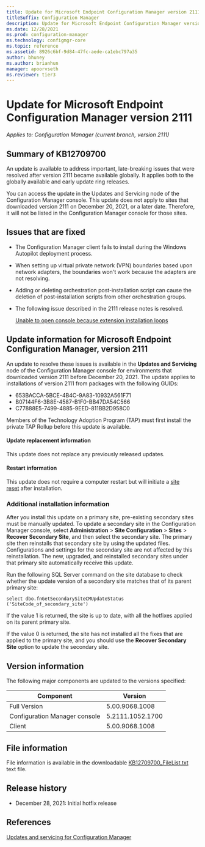 ```yaml
---
title: Update for Microsoft Endpoint Configuration Manager version 2111
titleSuffix: Configuration Manager
description: Update for Microsoft Endpoint Configuration Manager version 2111
ms.date: 12/28/2021
ms.prod: configuration-manager
ms.technology: configmgr-core
ms.topic: reference
ms.assetid: 8926c6bf-9d84-47fc-aede-ca1ebc797a35
author: bhuney
ms.author: brianhun
manager: apoorvseth
ms.reviewer: tier3
---
```

# Update for Microsoft Endpoint Configuration Manager version 2111

*Applies to: Configuration Manager (current branch, version 2111)*

## Summary of KB12709700
An update is available to address important, late-breaking issues that were resolved after version 2111 became available globally. It applies both to the globally available and early update ring releases.

You can access the update in the Updates and Servicing node of the Configuration Manager console.
This update does not apply to sites that downloaded version 2111 on December 20, 2021, or a later date.
Therefore, it will not be listed in the Configuration Manager console for those sites.

## Issues that are fixed

<!-- 12668507 -->
- The Configuration Manager client fails to install during the Windows Autopilot deployment process.

<!-- 12692152 -->
- When setting up virtual private network (VPN) boundaries based upon network adapters, the boundaries won't work because the adapters are not resolving.

<!-- 12683956 -->
- Adding or deleting orchestration post-installation script can cause the deletion of post-installation scripts from other orchestration groups.

<!-- 12868458 -->
- The following issue described in the 2111 release notes is resolved.

   [Unable to open console because extension installation loops](../../core/servers/deploy/install/release-notes.md#unable-to-open-console-because-extension-installation-loops)

## Update information for Microsoft Endpoint Configuration Manager, version 2111
An update to resolve these issues is available in the **Updates and Servicing** node of the Configuration Manager console for environments that downloaded version 2111 before December 20, 2021. 
The update applies to installations of version 2111 from packages with the following GUIDs:
   - 653BACCA-5BCE-4B4C-9A83-10932A561F71 
   - B07144F6-3B8E-4587-B1F0-BB47DA54C566
   - C77888E5-7499-4885-9EED-811BB2D958C0

Members of the Technology Adoption Program (TAP) must first install the private TAP Rollup before this update is available.

#### Update replacement information
This update does not replace any previously released updates.

#### Restart information
This update does not require a computer restart but will initiate a [site reset](../../core/servers/manage/modify-your-infrastructure.md#bkmk_reset) after installation.

### Additional installation information
After you install this update on a primary site, pre-existing secondary sites must be manually updated. To update a secondary site in the Configuration Manager console, select **Administration** > **Site Configuration** > **Sites** >  **Recover Secondary Site**, and then select the secondary site. The primary site then reinstalls that secondary site by using the updated files. Configurations and settings for the secondary site are not affected by this reinstallation. The new, upgraded, and reinstalled secondary sites under that primary site automatically receive this update.

Run the following SQL Server command on the site database to check whether the update version of a secondary site matches that of its parent primary site:
   ```code
   select dbo.fnGetSecondarySiteCMUpdateStatus ('SiteCode_of_secondary_site')
   ```
If the value 1 is returned, the site is up to date, with all the hotfixes applied on its parent primary site.

If the value 0 is returned, the site has not installed all the fixes that are applied to the primary site, and you should use the **Recover Secondary Site** option to update the secondary site.

## Version information
The following major components are updated to the versions specified:

|Component |Version |
|---|---|
| Full Version | 5.00.9068.1008 |
| Configuration Manager console | 5.2111.1052.1700 |
| Client | 5.00.9068.1008 |

## File information
File information is available in the downloadable [KB12709700_FileList.txt](https://aka.ms/KB12709700_FileList) text file.

## Release history
- December 28, 2021: Initial hotfix release

## References
[Updates and servicing for Configuration Manager](../../core/servers/manage/updates.md)